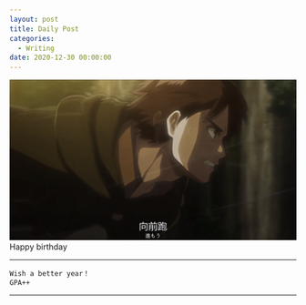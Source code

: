 ```yaml
---
layout: post
title: Daily Post
categories:
  - Writing
date: 2020-12-30 00:00:00
---
```

<img src="/uploads/eren-jaeger.png" class="fit image"> Happy birthday

***

```
Wish a better year！
GPA++
```

***